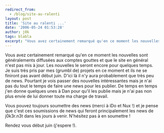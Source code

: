 ```yaml
---
redirect_from:
  - /blog/site-au-ralenti
layout: post
title: 'Site au ralenti ...'
date: '2006-05-24 01:53:28'
author: j0k
tags: blabla
excerpt: "Vous avez certainement remarqué qu'en ce moment les nouvelles sont généralements diffusées aux comptes gouttes et que le site en général n'est pas mis à jour.     \nLes nouvelles le seront encore pour quelques temps. Je suis très pris par mes (grumbl de) projets en ce moment et ils ne se finiront pas avant début juin. D'ici là il n'y aura probablement que très peu      …"
---
```


Vous avez certainement remarqué qu'en ce moment les nouvelles sont généralements diffusées aux comptes gouttes et que le site en général n'est pas mis à jour.
Les nouvelles le seront encore pour quelques temps. Je suis très pris par mes (grumbl de) projets en ce moment et ils ne se finiront pas avant début juin. D'ici là il n'y aura probablement que très peu de news. Pourtant je vois passer des nouvelles intéressantes mais je n'ai pas du tout le temps de faire une news pour les publier. De temps en temps j'en donne quelques unes à Dan pour qu'il les publie mais je n'ai pas non plus envie de lui donner toute ma charge de travail.

Vous pouvez toujours soumettre des news (merci à iDo et Nux !) et je pense que c'est ces soumissions de news qui feront principalement les news de j0k3r.n3t dans les jours à venir. N'hésitez pas à en soumettre !

Rendez vous début juin (j'espere !).
